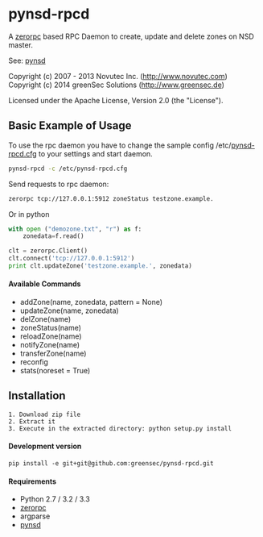pynsd-rpcd
==========

A [zerorpc](https://github.com/dotcloud/zerorpc-python) based RPC Daemon to create, update and delete zones on NSD master.

See: [pynsd](https://github.com/greensec/pynsd)

Copyright (c) 2007 - 2013 Novutec Inc. (http://www.novutec.com)
Copyright (c) 2014 greenSec Solutions (http://www.greensec.de)

Licensed under the Apache License, Version 2.0 (the "License").

Basic Example of Usage
------------------------
To use the rpc daemon you have to change the sample config /etc/[pynsd-rpcd.cfg](https://raw.github.com/greensec/pynsd-rpcd/master/src/etc/pynsd-rpcd.cfg) to your settings
and start daemon.
 
```bash
pynsd-rpcd -c /etc/pynsd-rpcd.cfg
```

Send requests to rpc daemon:

```bash
zerorpc tcp://127.0.0.1:5912 zoneStatus testzone.example.
```

Or in python

```python
with open ("demozone.txt", "r") as f:
    zonedata=f.read()

clt = zerorpc.Client()
clt.connect('tcp://127.0.0.1:5912')
print clt.updateZone('testzone.example.', zonedata)
```

#### Available Commands
* addZone(name, zonedata, pattern = None)
* updateZone(name, zonedata)
* delZone(name)
* zoneStatus(name)
* reloadZone(name)
* notifyZone(name)
* transferZone(name)
* reconfig
* stats(noreset = True)

Installation
------------

```
1. Download zip file
2. Extract it
3. Execute in the extracted directory: python setup.py install
```

#### Development version

```
pip install -e git+git@github.com:greensec/pynsd-rpcd.git
```

#### Requirements

* Python 2.7 / 3.2 / 3.3
* [zerorpc](https://github.com/dotcloud/zerorpc-python)
* argparse
* [pynsd](https://github.com/greensec/pynsd)
